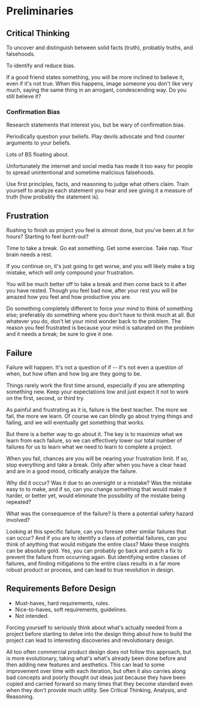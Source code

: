 # Preliminaries

## Critical Thinking

To uncover and distinguish between solid facts (truth),
probably truths, and falsehoods.

To identify and reduce bias.

If a good friend states something,
you will be more inclined to believe it, even if it's not true.
When this happens, image someone you don't like very much,
saying the same thing in an arrogant, condescending way.
Do you still believe it?

### Confirmation Bias

Research statements that interest you,
but be wary of confirmation bias.

Periodically question your beliefs.
Play devils advocate and find counter arguments
to your beliefs.



Lots of BS floating about.

Unfortunately the internet and social media has made it
too easy for people to spread unintentional
and sometime malicious falsehoods.

Use first principles, facts, and reasoning
to judge what others claim.
Train yourself to analyze each statement you hear and see
giving it a measure of truth (how probably the statement is).




## Frustration

Rushing to finish
as project you feel is almost done, but
you've been at it for hours?
Starting to feel burnt-out?

Time to take a break.  Go eat something.  Get some
exercise.  Take nap.  Your brain needs a rest.

If you continue on, it's just going to get worse,
and you will likely make a big mistake, which will
only compound your frustration.

You will be much better off to take a break
and then come back to it after you have rested.
Though you feel bad now, after your rest you will be amazed 
how you feel and how productive you are.

Do something completely different to force
your mind to think of something else;
preferably do something where you don't have to
think much at all.  But whatever you do, don't
let your mind wonder back to the problem.
The reason you feel frustrated is because your mind is saturated 
on the problem and it needs a break; be sure
to give it one.



## Failure

Failure will happen.  It's not a question of if --
it's not even a question of when, but how often
and how big are they going to be.

Things rarely work the first time around, especially
if you are attempting something new.
Keep your expectations low and just expect 
it not to work on the first, second, or third try.

As painful and frustrating as it is, failure is the best teacher.
The more we fail, the more we learn.
Of course we can blindly go about trying things and failing,
and we will eventually get something that works.

But there is a better way to go about it.
The key is to maximize what we learn from each failure,
so we can effectively lower our total number of failures
for us to learn what we need to learn to complete a project.

When you fail, chances are you will be nearing your frustration limit.
If so, stop everything and take a break.
Only after when you have a clear head and are in a good
mood, critically analyze the failure.

Why did it occur?
Was it due to an oversight or a mistake?
Was the mistake easy to to make, and if so,
can you change something that would make
it harder, or better yet,
would eliminate the possibility of the mistake being repeated?

What was the consequence of the failure?
Is there a potential safety hazard involved?

Looking at this specific failure, can you foresee other similar
failures that can occur?
And if you are to identify a class of potential failures,
can you think of anything that would mitigate the entire class?
Make these insights can be absolute gold.
Yes, you can probably go back and patch a fix to 
prevent the failure from occurring again.
But identifying entire classes of failures,
and finding mitigations to the entire class
results in a far more robust product or process,
and can lead to true revolution in design.









## Requirements Before Design

- Must-haves, hard requirements, rules.
- Nice-to-haves, soft requirements, guidelines.
- Not intended.

Forcing yourself to seriously think about what's actually needed
from a project before starting to delve into the design
thing about how to build
the project can lead to interesting discoveries and 
revolutionary design.

All too often commercial product design does not follow this approach, 
but is more evolutionary, taking what's what's
already been done before and then adding new features and
aesthetics.  This can lead to some improvement over time
with each iteration, but often it also carries along bad concepts
and poorly thought out ideas just because they have been
copied and carried forward so many times that they
become standard even when they don't provide much utility.
See Critical Thinking, Analysis, and Reasoning.







